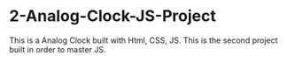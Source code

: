 # 2-Analog-Clock-JS-Project
This is a Analog Clock  built with Html, CSS, JS. This is the second project built in order to master JS.
